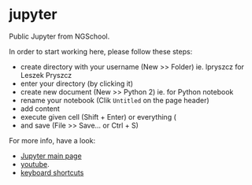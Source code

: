 # jupyter
Public Jupyter from NGSchool. 

In order to start working here, please follow these steps: 
- create directory with your username (New >> Folder) ie. lpryszcz for Leszek Pryszcz
- enter your directory (by clicking it)
- create new document (New >> Python 2) ie. for Python notebook
- rename your notebook (Clik `Untitled` on the page header)
- add content
- execute given cell (Shift + Enter) or everything (
- and save (File >> Save... or Ctrl + S)

For more info, have a look:
- [Jupyter main page](http://jupyter.org/)
- [youtube](https://www.youtube.com/watch?v=qb7FT68tcA8).
- [keyboard shortcuts](https://sowingseasons.com/blog/reference/2016/01/jupyter-keyboard-shortcuts/23298516)